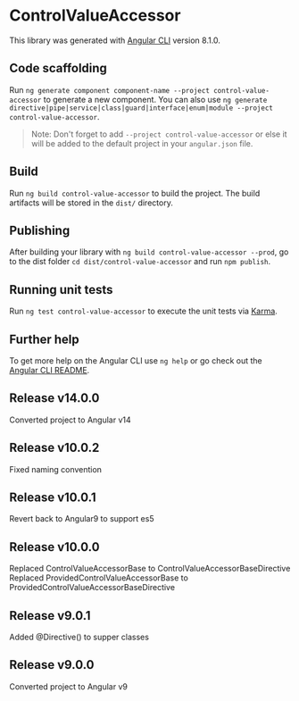 # ControlValueAccessor

This library was generated with [Angular CLI](https://github.com/angular/angular-cli) version 8.1.0.

## Code scaffolding

Run `ng generate component component-name --project control-value-accessor` to generate a new component. You can also use `ng generate directive|pipe|service|class|guard|interface|enum|module --project control-value-accessor`.
> Note: Don't forget to add `--project control-value-accessor` or else it will be added to the default project in your `angular.json` file. 

## Build

Run `ng build control-value-accessor` to build the project. The build artifacts will be stored in the `dist/` directory.

## Publishing

After building your library with `ng build control-value-accessor --prod`, go to the dist folder `cd dist/control-value-accessor` and run `npm publish`.

## Running unit tests

Run `ng test control-value-accessor` to execute the unit tests via [Karma](https://karma-runner.github.io).

## Further help

To get more help on the Angular CLI use `ng help` or go check out the [Angular CLI README](https://github.com/angular/angular-cli/blob/master/README.md).

## Release v14.0.0
Converted project to Angular v14

## Release v10.0.2
Fixed naming convention

## Release v10.0.1
Revert back to Angular9 to support es5

## Release v10.0.0
Replaced ControlValueAccessorBase to ControlValueAccessorBaseDirective
Replaced ProvidedControlValueAccessorBase to ProvidedControlValueAccessorBaseDirective

## Release v9.0.1
Added @Directive() to supper classes

## Release v9.0.0
Converted project to Angular v9
